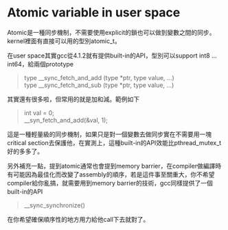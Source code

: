# Atomic variable in user space

Atomic是一種同步機制，不需要使用explicit的鎖也可以做到變數之間的同步。kernel裡面有直接可以用的型別atomic_t。
 
在user space其實gcc從4.1.2就有提供built-in的API，型別可以support int8 … int64，給兩個prototype
> type \_\_sync\_fetch\_and\_add (type \*ptr, type value, ...)    
> type \_\_sync\_fetch\_and\_sub (type \*ptr, type value, ...)    
 
其實還有很多啦，但常用的就是加和減。範例如下
> int val = 0;    
> __syn_fetch_and_add(&val, 1);
 
這是一種輕量級的同步機制，如果只是對一個變數去做同步實在不需要用一塊critical section去保護他，在實測上，這種built-in的API效能比pthread_mutex_t好的多多了。
 
另外補充一點，提到atomic通常也會提到memory barrier，在compiler做編譯時有可能因為最佳化而改變了assembly的順序，若是這件事至關重大，你不希望compiler給你亂搞，就需要用到memory barrier的技術，gcc同樣提供了一個built-in的API
> __sync_synchronize()
 
在你希望確保順序性的地方用力給他call下去就對了。